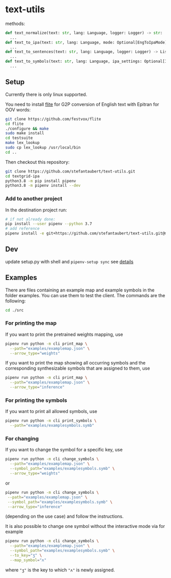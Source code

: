 # text-utils

methods:

```py
def text_normalize(text: str, lang: Language, logger: Logger) -> str:
  ...
def text_to_ipa(text: str, lang: Language, mode: Optional[EngToIpaMode], replace_unknown_with: Optional[str], logger: Logger) -> str:
  ...
def text_to_sentences(text: str, lang: Language, logger: Logger) -> List[str]:
  ...
def text_to_symbols(text: str, lang: Language, ipa_settings: Optional[IPAExtractionSettings], logger: Logger) -> List[str]:
  ...
```

## Setup

Currently there is only linux supported.

You need to install [flite](https://github.com/festvox/flite) for G2P conversion of English text with Epitran for OOV words:

```sh
git clone https://github.com/festvox/flite
cd flite
./configure && make
sudo make install
cd testsuite
make lex_lookup
sudo cp lex_lookup /usr/local/bin
cd ..
```

Then checkout this repository:

```sh
git clone https://github.com/stefantaubert/text-utils.git
cd textgrid-ipa
python3.8 -m pip install pipenv
python3.8 -m pipenv install --dev
```

### Add to another project

In the destination project run:

```sh
# if not already done:
pip install --user pipenv --python 3.7
# add reference
pipenv install -e git+https://github.com/stefantaubert/text-utils.git@master#egg=text_utils
```

## Dev

update setup.py with shell and `pipenv-setup sync`
see [details](https://pypi.org/project/pipenv-setup/)

## Examples

There are files containing an example map and example symbols in the folder examples. You can use them to test the client. The commands are the following:

```sh
cd ./src
```

### For printing the map

If you want to print the pretrained weights mapping, use

```sh
pipenv run python -m cli print_map \
  --path="examples/examplemap.json" \
  --arrow_type="weights"
```

If you want to print the map showing all occurring symbols and the corresponding synthesizable symbols that are assigned to them, use

```sh
pipenv run python -m cli print_map \
  --path="examples/examplemap.json" \
  --arrow_type="inference"
```

### For printing the symbols

If you want to print all allowed symbols, use

```sh
pipenv run python -m cli print_symbols \
  --path="examples/examplesymbols.symb"
```

### For changing

If you want to change the symbol for a specific key, use

```sh
pipenv run python -m cli change_symbols \
  --path="examples/examplemap.json" \
  --symbol_path="examples/examplesymbols.symb" \
  --arrow_type="weights"
```

or

```sh
pipenv run python -m cli change_symbols \
 --path="examples/examplemap.json" \
 --symbol_path="examples/examplesymbols.symb" \
 --arrow_type="inference"
```

(depending on the use case)
and follow the instructions.

It is also possible to change one symbol without the interactive mode via for example

```sh
pipenv run python -m cli change_symbols \
  --path="examples/examplemap.json" \
  --symbol_path="examples/examplesymbols.symb" \
  --to_key="ʒ" \
  --map_symbol="ʌ"
```

where `"ʒ"` is the key to which `"ʌ"` is newly assigned.

